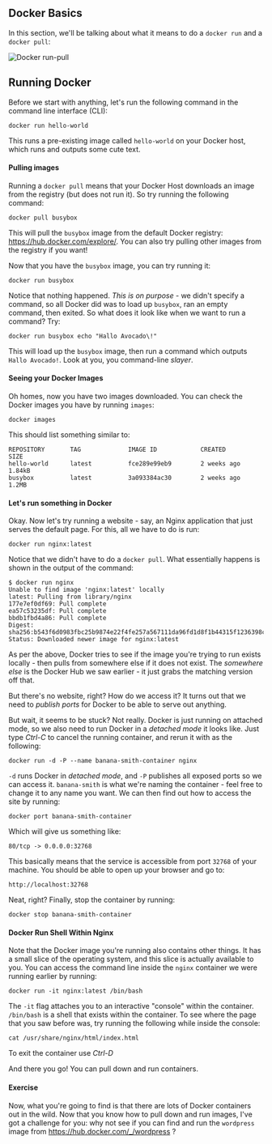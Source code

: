## Docker Basics

In this section, we'll be talking about what it means to do a `docker run` and a `docker pull`:

![Docker run-pull](/images/9-pull-run.png)


## Running Docker

Before we start with anything, let's run the following command in the command line interface (CLI):

```
docker run hello-world
```

This runs a pre-existing image called `hello-world` on your Docker host, which runs and outputs some cute text.

#### Pulling images

Running a `docker pull` means that your Docker Host downloads an image from the registry (but does not run it). So try running the following command:

```
docker pull busybox
```

This will pull the `busybox` image from the default Docker registry: https://hub.docker.com/explore/. You can also try pulling other images from the registry if you want!

Now that you have the `busybox` image, you can try running it:

```
docker run busybox
```

Notice that nothing happened. *This is on purpose* - we didn't specify a command, so all Docker did was to load up `busybox`, ran an empty command, then exited. So what does it look like when we want to run a command? Try:

```
docker run busybox echo "Hallo Avocado\!"
```

This will load up the `busybox` image, then run a command which outputs `Hallo Avocado!`. Look at you, you command-line *slayer*.


#### Seeing your Docker Images

Oh homes, now you have two images downloaded. You can check the Docker images you have by running `images`:

```
docker images
```

This should list something similar to:

```
REPOSITORY       TAG             IMAGE ID            CREATED             SIZE
hello-world      latest          fce289e99eb9        2 weeks ago         1.84kB
busybox          latest          3a093384ac30        2 weeks ago         1.2MB
```

#### Let's run something in Docker 

Okay. Now let's try running a website - say, an Nginx application that just serves the default page. For this, all we have to do is run:

```
docker run nginx:latest
```

Notice that we didn't have to do a `docker pull`. What essentially happens is shown in the output of the command:

```
$ docker run nginx
Unable to find image 'nginx:latest' locally
latest: Pulling from library/nginx
177e7ef0df69: Pull complete 
ea57c53235df: Pull complete 
bbdb1fbd4a86: Pull complete 
Digest: sha256:b543f6d0983fbc25b9874e22f4fe257a567111da96fd1d8f1b44315f1236398c
Status: Downloaded newer image for nginx:latest
```

As per the above, Docker tries to see if the image you're trying to run exists locally - then pulls from somewhere else if it does not exist. The *somewhere else* is the Docker Hub we saw earlier - it just grabs the matching version off that.

But there's no website, right? How do we access it? It turns out that we need to *publish ports* for Docker to be able to serve out anything.

But wait, it seems to be stuck? Not really. Docker is just running on attached mode, so we also need to run Docker in a *detached mode* it looks like. Just type *Ctrl-C* to cancel the running container, and rerun it with as the following:

```
docker run -d -P --name banana-smith-container nginx
```

`-d` runs Docker in *detached mode*, and `-P` publishes all exposed ports so we can access it. `banana-smith` is what we're naming the container - feel free to change it to any name you want. We can then find out how to access the site by running:

```
docker port banana-smith-container
```

Which will give us something like:

```
80/tcp -> 0.0.0.0:32768
```

This basically means that the service is accessible from port `32768` of your machine. You should be able to open up your browser and go to:

```
http://localhost:32768
```

Neat, right? Finally, stop the container by running:

```
docker stop banana-smith-container
```


#### Docker Run Shell Within Nginx

Note that the Docker image you're running also contains other things. It has a small slice of the operating system, and this slice is actually available to you. You can access the command line inside the `nginx` container we were running earlier by running:

```
docker run -it nginx:latest /bin/bash
```

The `-it` flag attaches you to an interactive "console" within the container. `/bin/bash` is a shell that exists within the container. To see where the page that you saw before was, try running the following while inside the console:

```
cat /usr/share/nginx/html/index.html
```

To exit the container use *Ctrl-D*

And there you go! You can pull down and run containers.


#### Exercise

Now, what you're going to find is that there are lots of Docker containers out in the wild. Now that you know how to pull down and run images, I've got a challenge for you: why not see if you can find and run the `wordpress` image from https://hub.docker.com/_/wordpress ?
